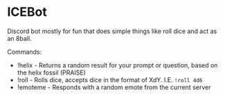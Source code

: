 # ICEBot
Discord bot mostly for fun that does simple things like roll dice and act as an 8ball.

Commands:
* !helix - Returns a random result for your prompt or question, based on the helix fossil (PRAISE)
* !roll - Rolls dice, accepts dice in the format of XdY. I.E. `!roll 4d6`
* !emoteme - Responds with a random emote from the current server
